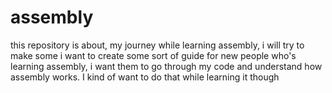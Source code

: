 # assembly
this repository is about, my journey while learning assembly, i will try to make some
i want to create some sort of guide for new people who's learning assembly, i want them to go
through my code and understand how assembly works. I kind of want to do that while learning it though
